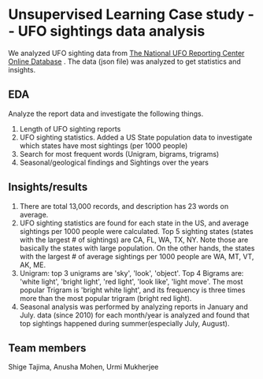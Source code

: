 # Unsupervised Learning Case study -- UFO sightings data analysis
We analyzed UFO sighting data from  [The National UFO Reporting Center Online Database](http://www.nuforc.org/webreports.html) . The data (json file) was analyzed to get statistics and insights.

## EDA
Analyze the report data and investigate the following things.

1. Length of UFO sighting reports
2. UFO sighting statistics. Added a US State population data to investigate which states have most sightings (per 1000 people)
3. Search for most frequent words (Unigram, bigrams, trigrams)
4. Seasonal/geological findings and Sightings over the years

## Insights/results
1. There are total 13,000 records, and description has 23 words on average.
2. UFO sighting statistics are found for each state in the US, and average sightings per 1000 people were calculated. Top 5 sighting states (states with the largest \# of sightings) are CA, FL, WA, TX, NY. Note those are basically the states with large population. On the other hands, the states with the largest \# of average sightings per 1000 people are WA, MT, VT, AK, ME.
3. Unigram: top 3 unigrams are 'sky', 'look', 'object'. Top 4 Bigrams are: 'white light', 'bright light', 'red light', 'look like', 'light move'. The most popular Trigram is 'bright white light', and its frequency is three times more than the most popular trigram (bright red light).
4. Seasonal analysis was performed by analyzing reports in January and July. data (since 2010) for each month/year is analyzed and found that top sightings happened during summer(especially July, August).

## Team members
Shige Tajima, Anusha Mohen, Urmi Mukherjee
